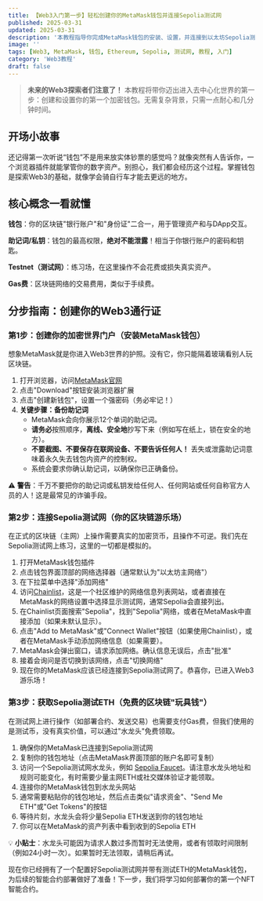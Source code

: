 ```yaml
---
title: 【Web3入门第一步】轻松创建你的MetaMask钱包并连接Sepolia测试网
published: 2025-03-31
updated: 2025-03-31
description: '本教程指导你完成MetaMask钱包的安装、设置，并连接到以太坊Sepolia测试网，为你的Web3之旅打下基础。'
image: ''
tags: [Web3, MetaMask, 钱包, Ethereum, Sepolia, 测试网, 教程, 入门]
category: 'Web3教程'
draft: false
---
```


> **未来的Web3探索者们注意了！** 本教程将带你迈出进入去中心化世界的第一步：创建和设置你的第一个加密钱包。无需复杂背景，只需一点耐心和几分钟时间。

## 开场小故事

还记得第一次听说“钱包”不是用来放实体钞票的感觉吗？就像突然有人告诉你，一个浏览器插件就能掌管你的数字资产。别担心，我们都会经历这个过程。掌握钱包是探索Web3的基础，就像学会骑自行车才能去更远的地方。

## 核心概念一看就懂

**钱包**：你的区块链"银行账户"和"身份证"二合一，用于管理资产和与DApp交互。

**助记词/私钥**：钱包的最高权限，**绝对不能泄露**！相当于你银行账户的密码和钥匙。

**Testnet（测试网）**：练习场，在这里操作不会花费或损失真实资产。

**Gas费**：区块链网络的交易费用，类似于手续费。

## 分步指南：创建你的Web3通行证

### 第1步：创建你的加密世界门户（安装MetaMask钱包）

想象MetaMask就是你进入Web3世界的护照。没有它，你只能隔着玻璃看别人玩区块链。

1. 打开浏览器，访问[MetaMask官网](https://metamask.io/)
2. 点击"Download"按钮安装浏览器扩展
3. 点击"创建新钱包"，设置一个强密码（务必牢记！）
4. **关键步骤：备份助记词**
    * MetaMask会向你展示12个单词的助记词。
    * **请务必**按照顺序，**离线、安全地**抄写下来（例如写在纸上，锁在安全的地方）。
    * **不要截图、不要保存在联网设备、不要告诉任何人！** 丢失或泄露助记词意味着永久失去钱包内资产的控制权。
    * 系统会要求你确认助记词，以确保你已正确备份。

⚠️ **警告**：千万不要把你的助记词或私钥发给任何人、任何网站或任何自称官方人员的人！这是最常见的诈骗手段。

### 第2步：连接Sepolia测试网（你的区块链游乐场）

在正式的区块链（主网）上操作需要真实的加密货币，且操作不可逆。我们先在Sepolia测试网上练习，这里的一切都是模拟的。

1. 打开MetaMask钱包插件
2. 点击钱包界面顶部的网络选择器（通常默认为"以太坊主网络"）
3. 在下拉菜单中选择"添加网络"
4. 访问[Chainlist](https://chainlist.org/?testnets=true&search=sepolia)，这是一个社区维护的网络信息列表网站，或者直接在MetaMask的网络设置中选择显示测试网，通常Sepolia会直接列出。
5. 在Chainlist页面搜索"Sepolia"，找到"Sepolia"网络，或者在MetaMask中直接添加（如果未默认显示）。
6. 点击"Add to MetaMask"或"Connect Wallet"按钮（如果使用Chainlist），或者在MetaMask手动添加网络信息（如果需要）。
7. MetaMask会弹出窗口，请求添加网络。确认信息无误后，点击"批准"
8. 接着会询问是否切换到该网络，点击"切换网络"
9. 现在你的MetaMask应该已经连接到Sepolia测试网了。恭喜你，已进入Web3游乐场！

### 第3步：获取Sepolia测试ETH（免费的区块链"玩具钱"）

在测试网上进行操作（如部署合约、发送交易）也需要支付Gas费，但我们使用的是测试币，没有真实价值，可以通过"水龙头"免费领取。

1. 确保你的MetaMask已连接到Sepolia测试网
2. 复制你的钱包地址（点击MetaMask界面顶部的账户名即可复制）
3. 访问一个Sepolia测试网水龙头，例如 [Sepolia Faucet](https://sepoliafaucet.com/)。请注意水龙头地址和规则可能变化，有时需要少量主网ETH或社交媒体验证才能领取。
4. 连接你的MetaMask钱包到水龙头网站
5. 通常需要粘贴你的钱包地址，然后点击类似"请求资金"、"Send Me ETH"或"Get Tokens"的按钮
6. 等待片刻，水龙头会将少量Sepolia ETH发送到你的钱包地址
7. 你可以在MetaMask的资产列表中看到收到的Sepolia ETH

💡 **小贴士**：水龙头可能因为请求人数过多而暂时无法使用，或者有领取时间限制（例如24小时一次）。如果暂时无法领取，请稍后再试。

现在你已经拥有了一个配置好Sepolia测试网并带有测试ETH的MetaMask钱包，为后续的智能合约部署做好了准备！下一步，我们将学习如何部署你的第一个NFT智能合约。
